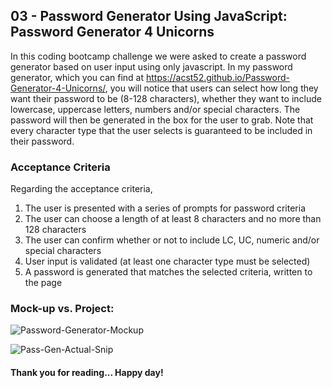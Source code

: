 ## 03 - Password Generator Using JavaScript: Password Generator 4 Unicorns

In this coding bootcamp challenge we were asked to create a password generator based on user input using only javascript. In my password generator, which you can find at https://acst52.github.io/Password-Generator-4-Unicorns/, you will notice that users can select how long they want their password to be (8-128 characters), whether they want to include lowercase, uppercase letters, numbers and/or special characters. The password will then be generated in the box for the user to grab. Note that every character type that the user selects is guaranteed to be included in their password.

### Acceptance Criteria

Regarding the acceptance criteria,
  1. The user is presented with a series of prompts for password criteria
  2. The user can choose a length of at least 8 characters and no more than 128 characters
  3. The user can confirm whether or not to include LC, UC, numeric and/or special characters
  4. User input is validated (at least one character type must be selected)
  5. A password is generated that matches the selected criteria, written to the page

### Mock-up vs. Project:

![Password-Generator-Mockup](https://user-images.githubusercontent.com/116177485/205467125-55c3cb5e-7061-4de6-9b4d-b0ec0e339352.png)

![Pass-Gen-Actual-Snip](https://user-images.githubusercontent.com/116177485/206614222-d72f098e-d1f4-40af-997d-68a696ff71bf.png)

#### Thank you for reading... Happy day!
